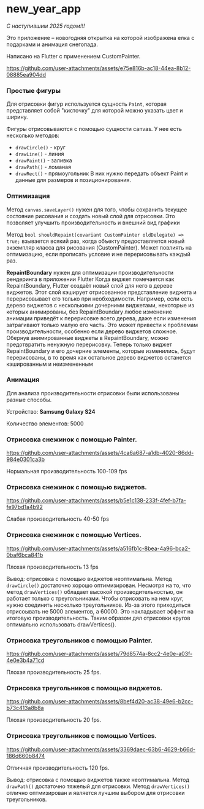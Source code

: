 # new_year_app

_С наступившим 2025 годом!!!_

Это приложение – новогодняя открытка на которой изображена елка с подарками и анимация снегопада.

Написано на Flutter с применением CustomPainter.

https://github.com/user-attachments/assets/e75e816b-ac18-44ea-8b12-08885ea904dd



### Простые фигуры

Для отрисовки фигур используется сущность `Paint`, которая представляет собой "кисточку" для которой можно указать цвет и ширину.

Фигуры отрисовываются с помощью сущности canvas. У нее есть несколько методов:
- `drawCircle()` - круг
- `drawLine()` - линия
- `drawPaint()` - заливка
- `drawPath()` - ломаная
- `drawRect()` - прямоугольник
В них нужно передать объект Paint и данные для размеров и позиционирования.

### Оптимизация

Метод `canvas.saveLayer()` нужен для того, чтобы сохранить текущее состояние рисования и создать новый слой для отрисовки. Это позволяет улучшить производительность и внешний вид графики

Метод
`bool shouldRepaint(covariant CustomPainter oldDelegate) => true;`
взывается всякий раз, когда объекту предоставляется новый экземпляр класса для рисования (CustomPainter).
Может повлиять на оптимизацию, если прописать условие и не перерисовывать каждый раз.

**RepaintBoundary** нужен для оптимизации производительности рендеринга в приложении Flutter
Когда виджет помечается как RepaintBoundary, Flutter создаёт новый слой для него в дереве виджетов. Этот слой кэширует отрисованное представление виджета и перерисовывает его только при необходимости.
Например, если есть дерево виджетов с несколькими дочерними виджетами, некоторые из которых анимированы, без RepaintBoundary любое изменение анимации приведёт к перерисовке всего дерева, даже если изменения затрагивают только малую его часть. Это может привести к проблемам производительности, особенно если дерево виджетов сложное.
Обернув анимированные виджеты в RepaintBoundary, можно предотвратить ненужную перерисовку. Теперь только виджет RepaintBoundary и его дочерние элементы, которые изменились, будут перерисованы, в то время как остальное дерево виджетов останется кэшированным и неизмененным

### Анимация

Для анализа производительности отрисовки были использованы разные способы.

Устройство: **Samsung Galaxy S24**

Количество элементов: 5000

### Отрисовка снежинок с помощью Painter.

https://github.com/user-attachments/assets/4ca6a687-a1db-4020-86dd-984e0301ca3b

Нормальная производительность 100-109 fps

### Отрисовка снежинок с помощью виджетов.

https://github.com/user-attachments/assets/b5e1c138-233f-4fef-b7fa-fe97bd1a4b92

Слабая производительность 40-50 fps

### Отрисовка снежинок с помощью Vertices.

https://github.com/user-attachments/assets/a516fb1c-8bea-4a96-bca2-0baf6bca841b

Плохая производительность 13 fps

Вывод: отрисовка с помощью виджетов неоптимальна. Метод `drawCircle()` достаточно хорошо оптимизирован. Несмотря на то, что метод `drawVertices()` обладает высокой производительностью, он работает только с треугольниками. Чтобы отрисовать на нем круг, нужно соединить несколько треугольников. Из-за этого приходиться отрисоывать не 5000 элементов, а 60000. Это накладывает эффект на итоговую производительность. 
Таким образом дял отрисовки кругов оптимально использовать drawVertices().

### Отрисовка треугольников с помощью Painter.

https://github.com/user-attachments/assets/79d8574a-8cc2-4e0e-a03f-4e0e3b4a71cd

Плохая производительность 25 fps.

### Отрисовка треугольников с помощью виджетов.

https://github.com/user-attachments/assets/8bef4d20-ac38-49e6-b2cc-b73c413a8b8a

Плохая производительность 20 fps.

### Отрисовка треугольников с помощью Vertices.

https://github.com/user-attachments/assets/3369daec-63b6-4629-b66d-186d660b8474

Отличная производительность 120 fps.

Вывод: отрисовка с помощью виджетов также неоптимальна. Метод `drawPath()` достаточно тяжелый для отрисовки. Метод `drawVertices()` отлично оптмизирован и является лучшим выбором для отрисовки треугольников.
